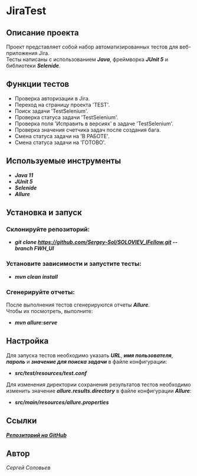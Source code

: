 # JiraTest

## Описание проекта
Проект представляет собой набор автоматизированных тестов для веб-приложения Jira.<br/>
Тесты написаны с использованием ***Java***, фреймворка ***JUnit 5*** и библиотеки ***Selenide***.

## Функции тестов
- Проверка авторизации в Jira.<br/>
- Переход на страницу проекта 'TEST'.<br/>
- Поиск задачи 'TestSelenium'.<br/>
- Проверка статуса задачи 'TestSelenium'.<br/>
- Проверка поля 'Исправить в версиях' в задаче 'TestSelenium'.<br/>
- Проверка значения счетчика задач после создания бага.<br/>
- Смена статуса задачи на 'В РАБОТЕ'.<br/>
- Смена статуса задачи на 'ГОТОВО'.

## Используемые инструменты
- ***Java 11***<br/>
- ***JUnit 5***<br/>
- ***Selenide***<br/>
- ***Allure***

## Установка и запуск
### Склонируйте репозиторий:
- ***git clone https://github.com/Sergey-Sol/SOLOVIEV_IFellow.git --branch FWH_UI***
### Установите зависимости и запустите тесты:
- ***mvn clean install***
### Сгенерируйте отчеты:
После выполнения тестов сгенерируются отчеты ***Allure***.<br/>
Чтобы их посмотреть, выполните:<br/>

- ***mvn allure:serve***
## Настройка
Для запуска тестов необходимо указать ***URL***, ***имя пользователя***, ***пароль*** и ***значение для поиска задачи*** в файле конфигурации:<br/>
- ***src/test/resources/test.conf***

Для изменения директории сохранения результатов тестов необходимо изменить значение ***allure.results.directory*** в файле конфигурации ***Allure***:

- ***src/main/resources/allure.properties***

## Ссылки
***[Репозиторий на GitHub](https://github.com/Sergey-Sol/SOLOVIEV_IFellow/tree/FWH_UI)***
## Автор
*Сергей Соловьев*